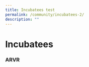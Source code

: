 ```yaml
---
title: Incubatees test
permalink: /community/incubatees-2/
description: ""
---
```

# Incubatees
### ARVR